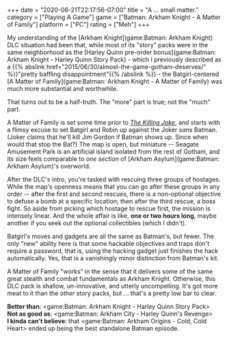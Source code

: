 +++
date = "2020-06-21T22:17:56-07:00"
title = "A ... small matter."
category = ["Playing A Game"]
game = ["Batman: Arkham Knight - A Matter of Family"]
platform = ["PC"]
rating = ["Meh"]
+++

My understanding of the [Arkham Knight](game:Batman: Arkham Knight) DLC situation had been that, while most of its "story" packs were in the same neighborhood as the [Harley Quinn pre-order bonus](game:Batman: Arkham Knight - Harley Quinn Story Pack) - which I previously described as a {{% abslink href="2015/06/30/almost-the-game-gotham-deserves/" %}}"pretty baffling disappointment"{{% /abslink %}} - the Batgirl-centered [A Matter of Family](game:Batman: Arkham Knight - A Matter of Family) was much more substantial and worthwhile.

That turns out to be a half-truth.  The "more" part is true; not the "much" part.

A Matter of Family is set some time prior to <i><a href="https://en.wikipedia.org/wiki/Batman:_The_Killing_Joke">The Killing Joke</a></i>, and starts with a flimsy excuse to set Batgirl and Robin up against the Joker <i>sans</i> Batman.  (Joker claims that he'll kill Jim Gordon if Batman shows up.  Since when would that stop the Bat?)  The map is open, but miniature -- Seagate Amusement Park is an artificial island isolated from the rest of Gotham, and its size feels comparable to <i>one section</i> of [Arkham Asylum](game:Batman: Arkham Asylum)'s overworld.

After the DLC's intro, you're tasked with rescuing three groups of hostages.  While the map's openness means that you can go after these groups in any order -- after the first and second rescues, there is a non-optional objective to defuse a bomb at a specific location; then after the third rescue, a boss fight.  So aside from picking which hostage to rescue first, the mission is intensely linear.  And the whole affair is like, <b>one or two hours long</b>, maybe another if you seek out the optional collectibles (which I didn't).

Batgirl's moves and gadgets are all the same as Batman's, but fewer.  The only "new" ability here is that some hackable objectives and traps don't require a password, that is, using the hacking gadget just finishes the hack automatically.  Yes, that is a vanishingly minor distinction from Batman's kit.

A Matter of Family "works" in the sense that it delivers some of the same great stealth and combat fundamentals as Arkham Knight.  Otherwise, this DLC pack is shallow, un-innovative, and utterly uncompelling.  It's got more meat to it than the <i>other</i> story packs, but ... that's a pretty low bar to clear.

<b>Better than</b>: <game:Batman: Arkham Knight - Harley Quinn Story Pack>  
<b>Not as good as</b>: <game:Batman: Arkham City - Harley Quinn's Revenge>  
<b>I kinda can't believe</b>: that <game:Batman: Arkham Origins - Cold, Cold Heart> ended up being the best standalone Batman episode.
